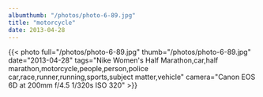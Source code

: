 ```yaml
---
albumthumb: "/photos/photo-6-89.jpg"
title: "motorcycle"
date: 2013-04-28
---
```

{{< photo full="/photos/photo-6-89.jpg" thumb="/photos/photo-6-89.jpg" date="2013-04-28" tags="Nike Women's Half Marathon,car,half marathon,motorcycle,people,person,police car,race,runner,running,sports,subject matter,vehicle" camera="Canon EOS 6D at 200mm f/4.5 1/320s ISO 320" >}}
